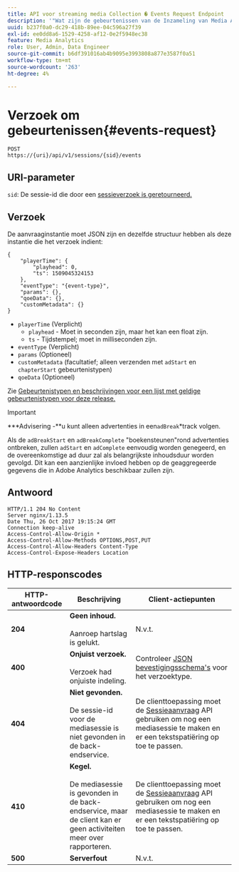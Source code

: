 ```yaml
---
title: API voor streaming media Collection � Events Request Endpoint
description: '"Wat zijn de gebeurtenissen van de Inzameling van Media API verzoeken eindpuntparameters en reacties?"'
uuid: b237f0a0-dc29-418b-89ee-04c596a27f39
exl-id: ee0dd8a6-1529-4258-af12-0e2f5948ec38
feature: Media Analytics
role: User, Admin, Data Engineer
source-git-commit: b6df391016ab4b9095e3993808a877e3587f0a51
workflow-type: tm+mt
source-wordcount: '263'
ht-degree: 4%

---
```


# Verzoek om gebeurtenissen{#events-request}

```
POST 
https://{uri}/api/v1/sessions/{sid}/events 
```

## URI-parameter

`sid`: De sessie-id die door een  [sessieverzoek is geretourneerd.](/help/media-collection-api/mc-api-ref/mc-api-sessions-req.md)

## Verzoek

De aanvraaginstantie moet JSON zijn en dezelfde structuur hebben als deze instantie die het verzoek indient:

```
{ 
    "playerTime": { 
        "playhead": 0, 
        "ts": 1509045324153 
    }, 
    "eventType": "{event-type}", 
    "params": {}, 
    "qoeData": {}, 
    "customMetadata": {} 
}
```

* `playerTime` (Verplicht)
   * `playhead` - Moet in seconden zijn, maar het kan een float zijn.
   * `ts` - Tijdstempel; moet in milliseconden zijn.
* `eventType` (Verplicht)
* `params` (Optioneel)
* `customMetadata` (facultatief; alleen verzenden met  `adStart` en  `chapterStart` gebeurtenistypen)
* `qoeData` (Optioneel)

Zie [Gebeurtenistypen en beschrijvingen voor een lijst met geldige gebeurtenistypen voor deze release.](/help/media-collection-api/mc-api-ref/mc-api-event-types.md)

>[!IMPORTANT]
>
>***Advisering -**u kunt alleen advertenties in een`adBreak`*track volgen.
>
>Als de `adBreakStart` en `adBreakComplete` &quot;boekensteunen&quot;rond advertenties ontbreken, zullen `adStart` en `adComplete` eenvoudig worden genegeerd, en de overeenkomstige ad duur zal als belangrijkste inhoudsduur worden gevolgd. Dit kan een aanzienlijke invloed hebben op de geaggregeerde gegevens die in Adobe Analytics beschikbaar zullen zijn.

## Antwoord

```
HTTP/1.1 204 No Content 
Server nginx/1.13.5 
Date Thu, 26 Oct 2017 19:15:24 GMT 
Connection keep-alive 
Access-Control-Allow-Origin * 
Access-Control-Allow-Methods OPTIONS,POST,PUT 
Access-Control-Allow-Headers Content-Type 
Access-Control-Expose-Headers Location
```

## HTTP-responscodes

| HTTP-antwoordcode | Beschrijving | Client-actiepunten |
|---|---|---|
| **204** | **Geen inhoud.** <br/><br/>Aanroep hartslag is gelukt. | N.v.t. |
| **400** | **Onjuist verzoek.** <br/><br/>Verzoek had onjuiste indeling. | Controleer [JSON bevestigingsschema&#39;s](/help/media-collection-api/mc-api-ref/mc-api-json-validation.md) voor het verzoektype. |
| **404** | **Niet gevonden.** <br/><br/>De sessie-id voor de mediasessie is niet gevonden in de back-endservice. | De clienttoepassing moet de [Sessieaanvraag](/help/media-collection-api/mc-api-ref/mc-api-sessions-req.md) API gebruiken om nog een mediasessie te maken en er een tekstspatiëring op toe te passen. |
| **410** | **Kegel.** <br/><br/>De mediasessie is gevonden in de back-endservice, maar de client kan er geen activiteiten meer over rapporteren. | De clienttoepassing moet de [Sessieaanvraag](/help/media-collection-api/mc-api-ref/mc-api-sessions-req.md) API gebruiken om nog een mediasessie te maken en er een tekstspatiëring op toe te passen. |
| **500** | **Serverfout** | N.v.t. |
